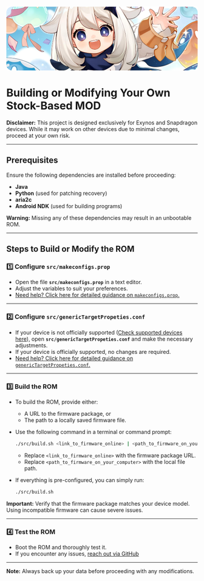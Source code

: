 ![emergency_food](https://github.com/forsaken-heart24/i_dont_want_to_be_an_weirdo/blob/main/banner_images/emergency_food.png?raw=true)

# Building or Modifying Your Own Stock-Based MOD

**Disclaimer:** This project is designed exclusively for Exynos and Snapdragon devices. While it may work on other devices due to minimal changes, proceed at your own risk.

---

## Prerequisites

Ensure the following dependencies are installed before proceeding:

- **Java**
- **Python** (used for patching recovery)
- **aria2c**
- **Android NDK** (used for building programs)

**Warning:** Missing any of these dependencies may result in an unbootable ROM.

---

## Steps to Build or Modify the ROM

### 1️⃣ Configure `src/makeconfigs.prop`

- Open the file **`src/makeconfigs.prop`** in a text editor.
- Adjust the variables to suit your preferences.
- [Need help? Click here for detailed guidance on `makeconfigs.prop`.](https://github.com/forsaken-heart24/HorizonXOneUI-HorizonUX/blob/main/MAKECONFIGS.md)

---

### 2️⃣ Configure `src/genericTargetPropeties.conf`

- If your device is not officially supported ([Check supported devices here](https://github.com/forsaken-heart24/HorizonXOneUI-HorizonUX/blob/main/SUPPORTED_DEVICES.md)), open **`src/genericTargetPropeties.conf`** and make the necessary adjustments.
- If your device is officially supported, no changes are required.
- [Need help? Click here for detailed guidance on `genericTargetPropeties.conf`.](https://github.com/forsaken-heart24/HorizonXOneUI-HorizonUX/blob/main/TARGETPROPERTIES.md)

---

### 3️⃣ Build the ROM

- To build the ROM, provide either:
  - A URL to the firmware package, or
  - The path to a locally saved firmware file.

- Use the following command in a terminal or command prompt:
  ```bash
  ./src/build.sh <link_to_firmware_online> | <path_to_firmware_on_your_computer>
  ```
  - Replace `<link_to_firmware_online>` with the firmware package URL.
  - Replace `<path_to_firmware_on_your_computer>` with the local file path.

- If everything is pre-configured, you can simply run:
  ```bash
  ./src/build.sh
  ```

**Important:** Verify that the firmware package matches your device model. Using incompatible firmware can cause severe issues.

---

### 4️⃣ Test the ROM

- Boot the ROM and thoroughly test it.
- If you encounter any issues, [reach out via GitHub](https://github.com/forsaken-heart24)

---

**Note:** Always back up your data before proceeding with any modifications.